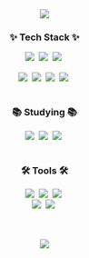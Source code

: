 <div align= "center">
    <img src="https://capsule-render.vercel.app/api?type=waving&color=030314&height=120&text=&animation=twinkling&fontColor=ede3e3&fontSize=70" />
</div>

    
    


<h3 align="center">✨ Tech Stack ✨</h3>
<div align="center">
  <img src="https://img.shields.io/badge/css3-1572B6.svg?style=for-the-badge&logo=css3&logoColor=white" />&nbsp
  <img src="https://img.shields.io/badge/javascript-F7DF1E.svg?style=for-the-badge&logo=javascript&logoColor=20232a" />&nbsp
  <img src="https://img.shields.io/badge/html5-E34F26.svg?style=for-the-badge&logo=html5&logoColor=white" />&nbsp
</div>

<br>

<div align="center">
  <img src="https://img.shields.io/badge/python-3670A0?style=for-the-badge&logo=python&logoColor=ffdd54" />&nbsp
  <img src="https://img.shields.io/badge/c++-00599C.svg?style=for-the-badge&logo=cplusplus&logoColor=white" />&nbsp
  <img src="https://img.shields.io/badge/mysql-4479A1.svg?style=for-the-badge&logo=mysql&logoColor=white" />&nbsp
  <img src="https://img.shields.io/badge/django-092E20.svg?style=for-the-badge&logo=django&logoColor=white"/>&nbsp

</div>

<br>

<h3 align="center">📚 Studying 📚</h3>
<div align="center">
  <img src="https://img.shields.io/badge/AWS-232F3E.svg?style=for-the-badge&logo=amazonwebservices&logoColor=white" />&nbsp
  <!--<img src="https://img.shields.io/badge/Docker-2496ED.svg?style=for-the-badge&logo=Docker&logoColor=white" />&nbsp-->
  <img src="https://img.shields.io/badge/Spring-6DB33F?style=for-the-badge&logo=Spring&logoColor=white" />&nbsp
  <img src="https://img.shields.io/badge/springboot-6DB33F?style=for-the-badge&logo=springboot&logoColor=white" />&nbsp

</div>

<br>

<h3 align="center">🛠 Tools 🛠</h3>
<div align="center">
  <img src="https://img.shields.io/badge/git-F05033.svg?style=for-the-badge&logo=git&logoColor=white" />&nbsp
  <img src="https://img.shields.io/badge/github-181717.svg?style=for-the-badge&logo=github&logoColor=white" />&nbsp
  <img src="https://img.shields.io/badge/Notion-F3F3F3.svg?style=for-the-badge&logo=notion&logoColor=black" />&nbsp
</div>

<div align="center">
  <img src="https://img.shields.io/badge/figma-F24E1E.svg?style=for-the-badge&logo=figma&logoColor=white" />&nbsp
    <img src="https://img.shields.io/badge/VSCode-2C2C32.svg?style=for-the-badge&logo=visual-studio-code&logoColor=22ABF3" />&nbsp
</div>

<br>
<br>
<br>

<div align="center">
    <img src="https://capsule-render.vercel.app/api?type=waving&color=030314&height=120&text=&animation=twinkling&section=footer&fontColor=ede3e3&fontSize=70" />
</div>


<h1></h1>&nbsp

<!--
<div align="center">
  <img src="https://github-readme-stats.vercel.app/api?username=bmh7190&show_icons=true&theme=holi" alt="minhyeok's GitHub stats" />&nbsp
  <img src="https://github-readme-stats.vercel.app/api/top-langs/?username=bmh7190&layout=compact&theme=holi" alt="Top Languages" />&nbsp
</div>
-->


